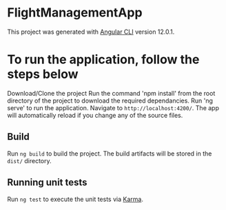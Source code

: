 # FlightManagementApp

This project was generated with [Angular CLI](https://github.com/angular/angular-cli) version 12.0.1.

# To run the application, follow the steps below

Download/Clone the project
Run the command 'npm install' from the root directory  of the project to download the required dependancies.
Run  'ng serve' to  run the application.
Navigate to `http://localhost:4200/`. The app will automatically reload if you change any of the source files.

## Build

Run `ng build` to build the project. The build artifacts will be stored in the `dist/` directory.

## Running unit tests

Run `ng test` to execute the unit tests via [Karma](https://karma-runner.github.io).

